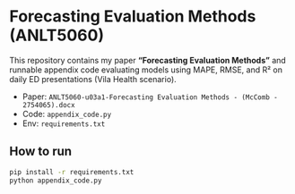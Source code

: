 # Forecasting Evaluation Methods (ANLT5060)

This repository contains my paper **“Forecasting Evaluation Methods”** and runnable appendix code
evaluating models using MAPE, RMSE, and R² on daily ED presentations (Vila Health scenario).

- Paper: `ANLT5060-u03a1-Forecasting Evaluation Methods - (McComb - 2754065).docx`
- Code: `appendix_code.py`
- Env: `requirements.txt`

## How to run
```bash
pip install -r requirements.txt
python appendix_code.py
